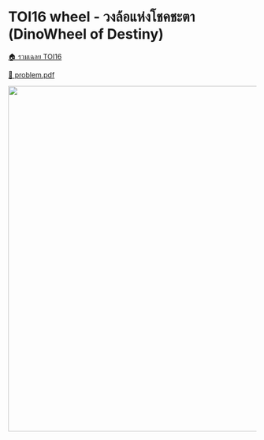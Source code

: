 <!-- @codegen_problem begin -->
# TOI16 wheel - วงล้อแห่งโชคชะตา (DinoWheel of Destiny)

[🏠 รวมเฉลย TOI16](../)

[💎 problem.pdf](./toi16_wheel.pdf)

<img width="700" src="https://github.com/krist7599555/toi/assets/19445033/80c80822-7583-4bcd-a705-dae3eacdee85" />
<!-- @codegen_problem end -->
